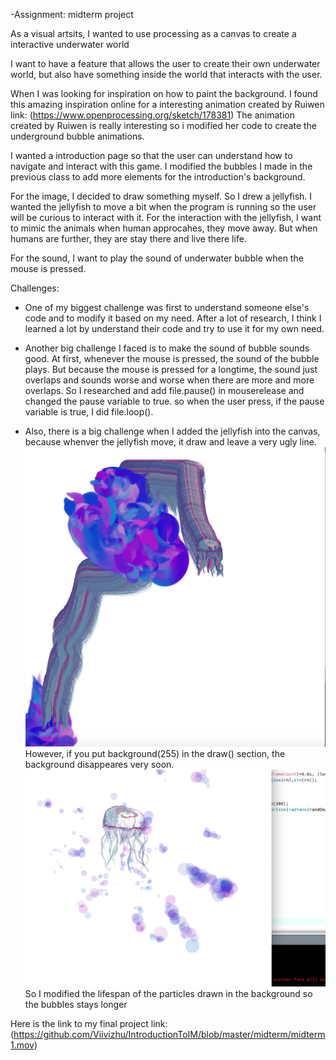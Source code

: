 -Assignment: midterm project 

As a visual artsits, I wanted to use processing as a canvas to create a interactive underwater world

I want to have a feature that allows the user to create their own underwater world, but also have something inside the world that interacts with the user.

When I was looking for inspiration on how to paint the background. I found this amazing inspiration online for a interesting animation created by Ruiwen
link: (https://www.openprocessing.org/sketch/178381) 
The animation created by Ruiwen is really interesting so i modified her code to create the underground bubble animations.

I wanted a introduction page so that the user can understand how to navigate and interact with this game.
I modified the bubbles I made in the previous class to add more elements for the introduction's background.

For the image, I decided to draw something myself. So I drew a jellyfish.
I wanted the jellyfish to move a bit when the program is running so the user will be curious to interact with it. 
For the interaction with the jellyfish, I want to mimic the animals when human approcahes, they move away. But when humans are further, they are stay there and live there life. 

For the sound, I want to play the sound of underwater bubble when the mouse is pressed.

Challenges:
- One of my biggest challenge was first to understand someone else's code and to modify it based on my need. After a lot of research, I think I learned a lot by understand their code and try to use it for my own need.

- Another big challenge I faced is to make the sound of bubble sounds good. At first, whenever the mouse is pressed, the sound of the bubble plays. But because the mouse is pressed for a longtime, the sound just overlaps and sounds worse and worse when there are more and more overlaps. So I researched and add file.pause() in mouserelease and changed the pause variable to true. so when the user press, if the pause variable is true, I did file.loop().

- Also, there is a big challenge when I added the jellyfish into the canvas, because whenver the jellyfish move, it draw and leave a very ugly line. 
![](Screen%20Shot%202020-06-10%20at%203.19.45%20PM.png)
However, if you put background(255) in the draw() section, the background disappeares very soon.
![](Screen%20Shot%202020-06-10%20at%203.38.49%20PM.png)
So I modified the lifespan of the particles drawn in the background so the bubbles stays longer

Here is the link to my final project
link:(https://github.com/Viivizhu/IntroductionToIM/blob/master/midterm/midterm1.mov)

